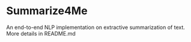 # Summarize4Me
An end-to-end NLP implementation on extractive summarization of text. More details in README.md
